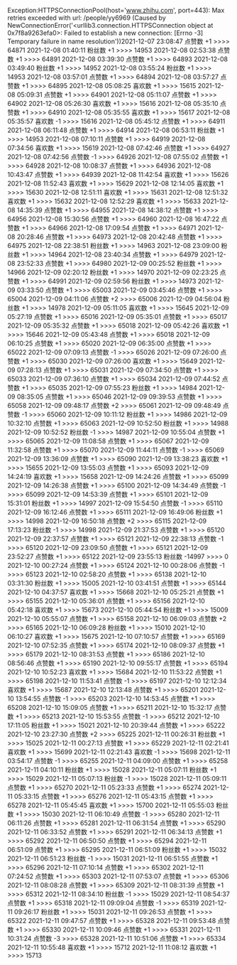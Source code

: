 Exception:HTTPSConnectionPool(host='www.zhihu.com', port=443): Max retries exceeded with url: /people/yy6969 (Caused by NewConnectionError('<urllib3.connection.HTTPSConnection object at 0x7f8a9263efa0>: Failed to establish a new connection: [Errno -3] Temporary failure in name resolution'))2021-12-07  23:08:47   点赞数 +1 >>>> 64871
2021-12-08  01:40:11   粉丝数 +1 >>>> 14953
2021-12-08  02:53:38   点赞数 +1 >>>> 64891
2021-12-08  03:39:30   点赞数 +1 >>>> 64893
2021-12-08  03:49:40   粉丝数 +1 >>>> 14952
2021-12-08  03:55:24   粉丝数 +1 >>>> 14953
2021-12-08  03:57:01   点赞数 +1 >>>> 64894
2021-12-08  03:57:27   点赞数 +1 >>>> 64895
2021-12-08  05:08:25   喜欢数 +1 >>>> 15615
2021-12-08  05:09:31   点赞数 +1 >>>> 64901
2021-12-08  05:11:07   点赞数 +1 >>>> 64902
2021-12-08  05:26:30   喜欢数 +1 >>>> 15616
2021-12-08  05:35:10   点赞数 +1 >>>> 64910
2021-12-08  05:35:55   喜欢数 +1 >>>> 15617
2021-12-08  05:35:57   喜欢数 -1 >>>> 15616
2021-12-08  05:45:12   点赞数 +1 >>>> 64911
2021-12-08  06:11:48   点赞数 +1 >>>> 64914
2021-12-08  06:53:11   粉丝数 +1 >>>> 14953
2021-12-08  07:10:11   点赞数 +1 >>>> 64919
2021-12-08  07:34:56   喜欢数 +1 >>>> 15619
2021-12-08  07:42:46   点赞数 +1 >>>> 64927
2021-12-08  07:42:56   点赞数 -1 >>>> 64926
2021-12-08  07:55:02   点赞数 +1 >>>> 64928
2021-12-08  10:08:37   点赞数 +1 >>>> 64936
2021-12-08  10:43:47   点赞数 +1 >>>> 64939
2021-12-08  11:42:54   喜欢数 +1 >>>> 15626
2021-12-08  11:52:43   喜欢数 +1 >>>> 15629
2021-12-08  12:14:05   喜欢数 +1 >>>> 15630
2021-12-08  12:51:11   喜欢数 +1 >>>> 15631
2021-12-08  12:51:32   喜欢数 +1 >>>> 15632
2021-12-08  12:52:29   喜欢数 +1 >>>> 15633
2021-12-08  14:35:39   点赞数 +1 >>>> 64955
2021-12-08  14:38:12   点赞数 +1 >>>> 64956
2021-12-08  15:30:56   点赞数 +1 >>>> 64960
2021-12-08  16:47:22   点赞数 +1 >>>> 64966
2021-12-08  17:09:54   点赞数 +1 >>>> 64971
2021-12-08  20:28:46   点赞数 +1 >>>> 64973
2021-12-08  20:42:48   点赞数 +1 >>>> 64975
2021-12-08  22:38:51   粉丝数 +1 >>>> 14963
2021-12-08  23:09:00   粉丝数 +1 >>>> 14964
2021-12-08  23:40:34   点赞数 +1 >>>> 64979
2021-12-08  23:52:33   点赞数 +1 >>>> 64980
2021-12-09  00:25:52   粉丝数 +1 >>>> 14966
2021-12-09  02:20:12   粉丝数 +1 >>>> 14970
2021-12-09  02:23:25   点赞数 +1 >>>> 64991
2021-12-09  02:59:56   粉丝数 +1 >>>> 14973
2021-12-09  03:33:50   点赞数 +1 >>>> 65003
2021-12-09  03:45:46   点赞数 +1 >>>> 65004
2021-12-09  04:11:06   点赞数 +2 >>>> 65006
2021-12-09  04:56:04   粉丝数 +1 >>>> 14978
2021-12-09  05:11:05   喜欢数 +1 >>>> 15645
2021-12-09  05:27:19   点赞数 +1 >>>> 65016
2021-12-09  05:35:01   点赞数 +1 >>>> 65017
2021-12-09  05:35:32   点赞数 +1 >>>> 65018
2021-12-09  05:42:26   喜欢数 +1 >>>> 15646
2021-12-09  05:43:48   点赞数 +1 >>>> 65018
2021-12-09  06:10:25   点赞数 +1 >>>> 65020
2021-12-09  06:35:00   点赞数 +1 >>>> 65022
2021-12-09  07:09:13   点赞数 -1 >>>> 65026
2021-12-09  07:26:00   点赞数 +1 >>>> 65030
2021-12-09  07:26:00   喜欢数 +1 >>>> 15649
2021-12-09  07:28:13   点赞数 +1 >>>> 65031
2021-12-09  07:34:50   点赞数 +1 >>>> 65033
2021-12-09  07:36:10   点赞数 +1 >>>> 65034
2021-12-09  07:44:52   点赞数 +1 >>>> 65035
2021-12-09  07:55:23   粉丝数 +1 >>>> 14984
2021-12-09  08:35:05   点赞数 +1 >>>> 65046
2021-12-09  09:39:53   点赞数 +1 >>>> 65058
2021-12-09  09:48:17   点赞数 +2 >>>> 65061
2021-12-09  09:48:49   点赞数 -1 >>>> 65060
2021-12-09  10:11:12   粉丝数 +1 >>>> 14986
2021-12-09  10:32:10   点赞数 +1 >>>> 65063
2021-12-09  10:52:50   粉丝数 +1 >>>> 14988
2021-12-09  10:52:52   粉丝数 -1 >>>> 14987
2021-12-09  10:55:04   点赞数 +1 >>>> 65065
2021-12-09  11:08:58   点赞数 +1 >>>> 65067
2021-12-09  11:32:58   点赞数 +1 >>>> 65070
2021-12-09  11:44:11   点赞数 -1 >>>> 65069
2021-12-09  13:36:09   点赞数 +1 >>>> 65090
2021-12-09  13:38:23   喜欢数 +1 >>>> 15655
2021-12-09  13:55:03   点赞数 +1 >>>> 65093
2021-12-09  14:24:19   喜欢数 +1 >>>> 15658
2021-12-09  14:24:26   点赞数 +1 >>>> 65099
2021-12-09  14:26:38   点赞数 +1 >>>> 65100
2021-12-09  14:34:49   点赞数 -1 >>>> 65099
2021-12-09  14:53:39   点赞数 +1 >>>> 65101
2021-12-09  15:31:01   粉丝数 +1 >>>> 14997
2021-12-09  15:54:50   点赞数 -1 >>>> 65110
2021-12-09  16:12:46   点赞数 +1 >>>> 65111
2021-12-09  16:49:06   粉丝数 +1 >>>> 14998
2021-12-09  16:50:18   点赞数 +2 >>>> 65115
2021-12-09  17:13:23   粉丝数 -1 >>>> 14998
2021-12-09  21:37:53   点赞数 +1 >>>> 65120
2021-12-09  22:37:57   点赞数 +1 >>>> 65121
2021-12-09  22:38:13   点赞数 -1 >>>> 65120
2021-12-09  23:09:50   点赞数 +1 >>>> 65121
2021-12-09  23:52:27   点赞数 +1 >>>> 65122
2021-12-09  23:55:13   粉丝数 -14997 >>>> 0
2021-12-10  00:27:24   点赞数 +1 >>>> 65124
2021-12-10  00:28:06   点赞数 -1 >>>> 65123
2021-12-10  02:58:20   点赞数 +1 >>>> 65138
2021-12-10  03:31:30   粉丝数 +1 >>>> 15005
2021-12-10  03:41:51   点赞数 +1 >>>> 65144
2021-12-10  04:37:57   喜欢数 +1 >>>> 15668
2021-12-10  05:25:21   点赞数 +1 >>>> 65155
2021-12-10  05:36:01   点赞数 +1 >>>> 65156
2021-12-10  05:42:18   喜欢数 +1 >>>> 15673
2021-12-10  05:44:54   粉丝数 +1 >>>> 15009
2021-12-10  05:55:07   点赞数 +1 >>>> 65158
2021-12-10  06:09:03   点赞数 +2 >>>> 65165
2021-12-10  06:09:28   粉丝数 +1 >>>> 15010
2021-12-10  06:10:27   喜欢数 +1 >>>> 15675
2021-12-10  07:10:57   点赞数 +1 >>>> 65169
2021-12-10  07:52:35   点赞数 +1 >>>> 65174
2021-12-10  08:09:37   点赞数 +1 >>>> 65179
2021-12-10  08:31:53   点赞数 +1 >>>> 65186
2021-12-10  08:56:46   点赞数 +1 >>>> 65190
2021-12-10  09:55:17   点赞数 +1 >>>> 65194
2021-12-10  10:52:23   喜欢数 +1 >>>> 15684
2021-12-10  11:53:22   点赞数 +1 >>>> 65198
2021-12-10  11:53:41   点赞数 -1 >>>> 65197
2021-12-10  12:12:34   喜欢数 +1 >>>> 15687
2021-12-10  12:13:48   点赞数 +1 >>>> 65201
2021-12-10  13:54:55   点赞数 -1 >>>> 65203
2021-12-10  14:53:45   点赞数 +1 >>>> 65208
2021-12-10  15:09:05   点赞数 +1 >>>> 65211
2021-12-10  15:32:17   点赞数 +1 >>>> 65213
2021-12-10  15:53:55   点赞数 -1 >>>> 65212
2021-12-10  17:11:05   粉丝数 +1 >>>> 15021
2021-12-10  20:39:44   点赞数 +1 >>>> 65222
2021-12-10  23:27:30   点赞数 +2 >>>> 65225
2021-12-11  00:26:31   粉丝数 +1 >>>> 15025
2021-12-11  00:27:13   点赞数 +1 >>>> 65229
2021-12-11  02:21:41   喜欢数 +1 >>>> 15699
2021-12-11  02:21:43   喜欢数 -1 >>>> 15698
2021-12-11  03:54:17   点赞数 -1 >>>> 65255
2021-12-11  04:09:00   点赞数 +1 >>>> 65258
2021-12-11  04:10:11   粉丝数 +1 >>>> 15028
2021-12-11  05:07:11   粉丝数 +1 >>>> 15029
2021-12-11  05:07:13   粉丝数 -1 >>>> 15028
2021-12-11  05:09:11   点赞数 +1 >>>> 65270
2021-12-11  05:23:33   点赞数 +1 >>>> 65274
2021-12-11  05:33:15   点赞数 +1 >>>> 65276
2021-12-11  05:43:15   点赞数 +1 >>>> 65278
2021-12-11  05:45:45   喜欢数 +1 >>>> 15700
2021-12-11  05:55:03   粉丝数 +1 >>>> 15030
2021-12-11  06:10:49   点赞数 -1 >>>> 65280
2021-12-11  06:11:26   点赞数 +1 >>>> 65281
2021-12-11  06:31:54   点赞数 +1 >>>> 65290
2021-12-11  06:33:52   点赞数 +1 >>>> 65291
2021-12-11  06:34:13   点赞数 +1 >>>> 65292
2021-12-11  06:50:50   点赞数 +1 >>>> 65294
2021-12-11  06:51:09   点赞数 +1 >>>> 65295
2021-12-11  06:51:09   粉丝数 +1 >>>> 15032
2021-12-11  06:51:23   粉丝数 -1 >>>> 15031
2021-12-11  06:51:55   点赞数 +1 >>>> 65296
2021-12-11  07:10:14   点赞数 +1 >>>> 65302
2021-12-11  07:24:52   点赞数 +1 >>>> 65303
2021-12-11  07:53:07   点赞数 +1 >>>> 65306
2021-12-11  08:08:28   点赞数 +1 >>>> 65309
2021-12-11  08:31:39   点赞数 +1 >>>> 65312
2021-12-11  08:34:10   粉丝数 -1 >>>> 15029
2021-12-11  08:54:37   点赞数 +1 >>>> 65318
2021-12-11  09:09:04   点赞数 -1 >>>> 65319
2021-12-11  09:26:17   粉丝数 +1 >>>> 15031
2021-12-11  09:26:53   点赞数 +1 >>>> 65322
2021-12-11  09:47:57   点赞数 +1 >>>> 65328
2021-12-11  09:53:48   点赞数 +1 >>>> 65330
2021-12-11  10:09:46   点赞数 +1 >>>> 65331
2021-12-11  10:31:24   点赞数 -3 >>>> 65328
2021-12-11  10:51:06   点赞数 +1 >>>> 65334
2021-12-11  10:55:48   喜欢数 +1 >>>> 15712
2021-12-11  11:08:12   喜欢数 +1 >>>> 15713
